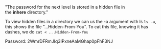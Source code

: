 "The password for the next level is stored in a hidden file in the **inhere** directory."

To view hidden files in a directory we can us the -a argument with ls `ls -a`, this shows the file "...Hidden-From-You". To cat this file, knowing it has dashes, we do `cat < ...Hidden-From-You` 

Password: 2WmrDFRmJIq3IPxneAaMGhap0pFhF3NJ
